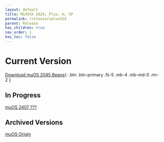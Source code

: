```yaml
---
layout: default
title: RG35XX 2024, Plus, H, SP
permalink: /release/splush24
parent: Release
has_children: true
nav_order: 1
has_toc: false
---
```


# Current Version
[Download muOS 2045 Beans](/docs/release/splush24/beans){: .btn .btn-primary .fs-5 .mb-4 .mb-md-0 .mr-2 }

## In Progress
[muOS 2407 ???](/docs/release/splush24/2407)

## Archived Versions
[muOS Origin](/docs/release/splush24/origin)
